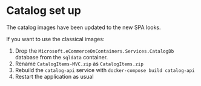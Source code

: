 # Catalog set up

The catalog images have been updated to the new SPA looks.

If you want to use the classical images:

1. Drop the `Microsoft.eCommerceOnContainers.Services.CatalogDb` database from the `sqldata` container.
2. Rename `CatalogItems-MVC.zip` as `CatalogItems.zip`
3. Rebuild the `catalog-api` service with `docker-compose build catalog-api`
4. Restart the application as usual

